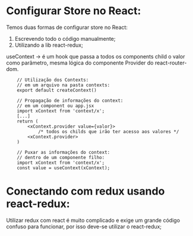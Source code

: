 # Configurar Store no React:

Temos duas formas de configurar store no React:

1. Escrevendo todo o código manualmente;
2. Utilizando a lib react-redux;

useContext -> é um hook que passa a todos os components child o valor como parâmetro, mesma lógica do componente Provider do react-router-dom.

``` JS
    // Utilização dos Contexts:
    // em um arquivo na pasta contexts:
    export default createContext()

    // Propagação de informações do context:
    // em um component ou app.jsx
    import xContext from 'context/x';
    [...]
    return (
        <xContext.provider value={valor}>
            /* todos os childs que irão ter acesso aos valores */
        <xContext.provider>
    )

    // Puxar as informações do context:
    // dentro de um componente filho:
    import xContext from 'context/x';
    const value = useContext(xContext);
```

# Conectando com redux usando react-redux:

Utilizar redux com react é muito complicado e exige um grande código confuso para funcionar, por isso deve-se utilizar o react-redux;

